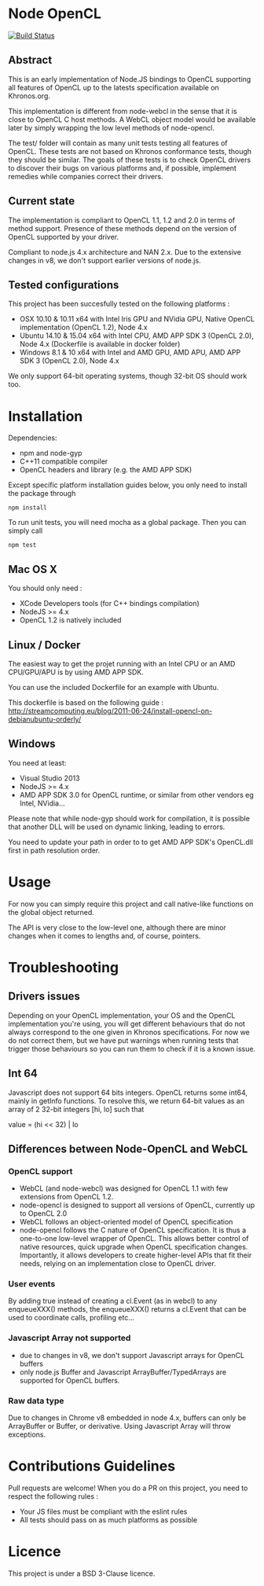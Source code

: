 # Node OpenCL

[![Build Status](http://pub-ci.ioweb.fr/api/badge/github.com/ioweb-fr/node-opencl/status.svg?branch=master)](http://pub-ci.ioweb.fr/github.com/ioweb-fr/node-opencl)

## Abstract

This is an early implementation of Node.JS bindings to OpenCL supporting all features of OpenCL up to the latests specification available on Khronos.org.

This implementation is different from node-webcl in the sense that it is close to OpenCL C host methods. A WebCL object model would be available later by simply wrapping the low level methods of node-opencl.

The test/ folder will contain as many unit tests testing all features of OpenCL. These tests are not based on Khronos conformance tests, though they should be similar. The goals of these tests is to check OpenCL drivers to discover their bugs on various platforms and, if possible, implement remedies while companies correct their drivers.

## Current state

The implementation is compliant to OpenCL 1.1, 1.2 and 2.0 in terms of method support. Presence of these methods depend on the version of OpenCL supported by your driver.

Compliant to node.js 4.x architecture and NAN 2.x. Due to the extensive changes in v8, we don't support earlier versions of node.js.

## Tested configurations

This project has been succesfully tested on the following platforms  :

- OSX 10.10 & 10.11 x64 with Intel Iris GPU and NVidia GPU, Native OpenCL implementation (OpenCL 1.2), Node 4.x
- Ubuntu 14.10 & 15.04 x64 with Intel CPU, AMD APP SDK 3 (OpenCL 2.0), Node 4.x (Dockerfile is available in docker folder)
- Windows 8.1 & 10 x64 with Intel and AMD GPU, AMD APU, AMD APP SDK 3 (OpenCL 2.0), Node 4.x

We only support 64-bit operating systems, though 32-bit OS should work too.

# Installation

Dependencies:
- npm and node-gyp
- C++11 compatible compiler
- OpenCL headers and library (e.g. the AMD APP SDK)

Except specific platform installation guides below, you only need to install the package through

```npm install```

To run unit tests, you will need mocha as a global package. Then you can simply call

```npm test```

## Mac OS X

You should only need :

- XCode Developers tools (for C++ bindings compilation)
- NodeJS >= 4.x
- OpenCL 1.2 is natively included

## Linux / Docker

The easiest way to get the projet running with an Intel CPU or an AMD CPU/GPU/APU is by using AMD APP SDK.

You can use the included Dockerfile for an example with Ubuntu.

This dockerfile is based on the following guide : http://streamcomputing.eu/blog/2011-06-24/install-opencl-on-debianubuntu-orderly/

## Windows

You need at least:

- Visual Studio 2013
- NodeJS >= 4.x
- AMD APP SDK 3.0 for OpenCL runtime, or similar from other vendors eg Intel, NVidia...

Please note that while node-gyp should work for compilation, it is possible that another DLL will be used on dynamic linking, leading to errors.

You need to update your path in order to to get AMD APP SDK's OpenCL.dll first in path resolution order.

# Usage

For now you can simply require this project and call native-like functions on the global object returned.

The API is very close to the low-level one, although there are minor changes when it comes to lengths and, of course, pointers.

# Troubleshooting

## Drivers issues

Depending on your OpenCL implementation, your OS and the OpenCL implementation you're using, you will get different behaviours that do not
always correspond to the one given in Khronos specifications. For now we do not correct them, but we have put warnings when running tests that trigger
those behaviours so you can run them to check if it is a known issue.

## Int 64

Javascript does not support 64 bits integers. OpenCL returns some int64, mainly in getInfo functions. To resolve this, we return 64-bit values as an array of 2 32-bit integers [hi, lo] such that

value = (hi << 32) | lo

## Differences between Node-OpenCL and WebCL

### OpenCL support

- WebCL (and node-webcl) was designed for OpenCL 1.1 with few extensions from OpenCL 1.2.
- node-opencl is designed to support all versions of OpenCL, currently up to OpenCL 2.0
- WebCL follows an object-oriented model of OpenCL specification
- node-opencl follows the C nature of OpenCL specification. It is thus a one-to-one low-level wrapper of OpenCL. This allows better control of native resources, quick upgrade when OpenCL specification changes. Importantly, it allows developers to create higher-level APIs that fit their needs, relying on an implementation close to OpenCL driver.

### User events

By adding true instead of creating a cl.Event (as in webcl) to any enqueueXXX() methods, the enqueueXXX() returns a cl.Event that can be used to coordinate calls, profiling etc...

### Javascript Array not supported

- due to changes in v8, we don't support Javascript arrays for OpenCL buffers
- only node.js Buffer and Javascript ArrayBuffer/TypedArrays are supported for OpenCL buffers.

### Raw data type

Due to changes in Chrome v8 embedded in node 4.x, buffers can only be ArrayBuffer or Buffer, or derivative. Using Javascript Array will throw exceptions.

# Contributions Guidelines

Pull requests are welcome! When you do a PR on this project, you need to respect the following rules :

- Your JS files must be compliant with the eslint rules
- All tests should pass on as much platforms as possible

# Licence

This project is under a BSD 3-Clause licence.
